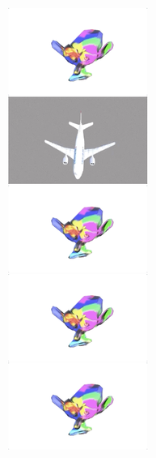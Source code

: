 <p align="center">
  <img src="src/gifs//monkey8.gif" alt="animated" width="275"/>
  <img src="src/gifs//AirbusA310-3.gif" alt="animated" width="275"/>
  <img src="src/gifs/monkey8.gif" alt="animated" width="275"/>
  <img src="src/gifs/monkey8.gif" alt="animated" width="275"/>
  <img src="src/gifs/monkey8.gif" alt="animated" width="275"/>
</p>